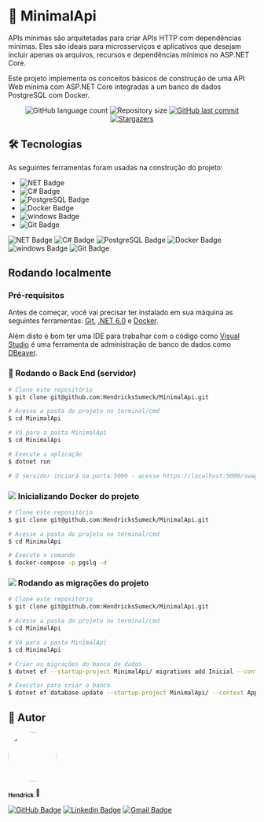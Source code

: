 # 🔗 MinimalApi

APIs mínimas são arquitetadas para criar APIs HTTP com dependências mínimas. Eles são ideais para microsserviços e aplicativos 
que desejam incluir apenas os arquivos, recursos e dependências mínimos no ASP.NET Core.

Este projeto implementa os conceitos básicos de construção de uma API Web mínima com ASP.NET Core integradas a um banco de dados PostgreSQL com Docker.


<p align="center">
  <img alt="GitHub language count" src="https://img.shields.io/github/languages/count/HendricksSumeck/MinimalApi?color=%2304D361">

  <img alt="Repository size" src="https://img.shields.io/github/repo-size/HendricksSumeck/MinimalApi">

  <a href="https://github.com/HendricksSumeck/MinimalApi">
    <img alt="GitHub last commit" src="https://img.shields.io/github/last-commit/HendricksSumeck/MinimalApi">
  </a>

  <a href="https://github.com/HendricksSumeck/MinimalApi/stargazers">
    <img alt="Stargazers" src="https://img.shields.io/github/stars/HendricksSumeck/MinimalApi?style=social">
  </a>
</p>

## 🛠 Tecnologias

As seguintes ferramentas foram usadas na construção do projeto:

- ![NET Badge](https://img.shields.io/badge/.NET-5C2D91?style=flat-square&logo=.net&logoColor=white)
- ![C# Badge](https://img.shields.io/badge/C%23-239120?style=flat-square&logo=c-sharp&logoColor=white)
- ![PostgreSQL Badge](https://img.shields.io/badge/PostgreSQL-316192?style=flat-square&logo=postgresql&logoColor=white)
- ![Docker Badge](https://img.shields.io/badge/Docker-2496ED?style=flat-square&logo=docker&logoColor=white)
- ![windows Badge](https://img.shields.io/badge/Windows-017AD7?style=flat-square&logo=windows&logoColor=white)
- ![Git Badge](https://img.shields.io/badge/Git-E34F26?style=flat-square&logo=git&logoColor=white)

![NET Badge](https://img.shields.io/badge/.NET-5C2D91?style=flat-square&logo=.net&logoColor=white)
![C# Badge](https://img.shields.io/badge/C%23-239120?style=flat-square&logo=c-sharp&logoColor=white)
![PostgreSQL Badge](https://img.shields.io/badge/PostgreSQL-316192?style=flat-square&logo=postgresql&logoColor=white)
![Docker Badge](https://img.shields.io/badge/Docker-2496ED?style=flat-square&logo=docker&logoColor=white)
![windows Badge](https://img.shields.io/badge/Windows-017AD7?style=flat-square&logo=windows&logoColor=white)
![Git Badge](https://img.shields.io/badge/Git-E34F26?style=flat-square&logo=git&logoColor=white)

## Rodando localmente

### Pré-requisitos

Antes de começar, você vai precisar ter instalado em sua máquina as seguintes ferramentas:
[Git](https://git-scm.com), [.NET 6.0](https://dotnet.microsoft.com/en-us/download) e [Docker](https://docs.docker.com/desktop/windows/install/).

Além disto é bom ter uma IDE para trabalhar com o código como [Visual Studio](https://visualstudio.microsoft.com/pt-br/downloads/) 
é uma ferramenta de administração de banco de dados como [DBeaver](https://dbeaver.io/download/).

### 🎲 Rodando o Back End (servidor)

```bash
# Clone este repositório
$ git clone git@github.com:HendricksSumeck/MinimalApi.git

# Acesse a pasta do projeto no terminal/cmd
$ cd MinimalApi

# Vá para a pasta MinimalApi
$ cd MinimalApi

# Execute a aplicação
$ dotnet run

# O servidor inciará na porta:5000 - acesse https://localhost:5000/swagger/index.html
```

### <img src="https://img.icons8.com/color/26/000000/docker.png"/> Inicializando Docker do projeto

```bash
# Clone este repositório
$ git clone git@github.com:HendricksSumeck/MinimalApi.git

# Acesse a pasta do projeto no terminal/cmd
$ cd MinimalApi

# Execute o comando
$ docker-compose -p pgslq -d
```

### <img src="https://img.icons8.com/fluency/26/000000/database.png"/> Rodando as migrações do projeto

```bash
# Clone este repositório
$ git clone git@github.com:HendricksSumeck/MinimalApi.git

# Acesse a pasta do projeto no terminal/cmd
$ cd MinimalApi

# Vá para a pasta MinimalApi
$ cd MinimalApi

# Criar as migrações do banco de dados
$ dotnet ef --startup-project MinimalApi/ migrations add Inicial --context AppDataContext

# Executar para criar o banco
$ dotnet ef database update --startup-project MinimalApi/ --context AppDataContext
```

## 🚀 Autor

<img style="border-radius: 50%;" src="https://avatars.githubusercontent.com/u/33631655?v=4" width="100px;" alt=""/>

<sub><b>Hendrick</b></sub></a> 🚀

[![GitHub Badge](https://img.shields.io/badge/Hendrick-100000?style=flat-square&logo=github&logoColor=white)](https://github.com/HendricksSumeck)
[![Linkedin Badge](https://img.shields.io/badge/-Hendrick-blue?style=flat-square&logo=Linkedin&logoColor=white&link=https://www.linkedin.com/in/hendrick-sumeck-45a41918a/)](https://www.linkedin.com/in/hendrick-sumeck-45a41918a/) 
[![Gmail Badge](https://img.shields.io/badge/-hsumeck@gmail.com-c14438?style=flat-square&logo=Gmail&logoColor=white&link=hsumeck@gmail.com)](mailto:hsumeck@gmail.com)
